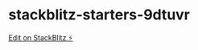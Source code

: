 # stackblitz-starters-9dtuvr

[Edit on StackBlitz ⚡️](https://stackblitz.com/edit/stackblitz-starters-9dtuvr)